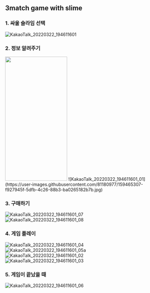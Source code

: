 ## 3match game with slime


### 1. 싸울 슬라임 선택 
![KakaoTalk_20220322_194611601](https://user-images.githubusercontent.com/81180977/159465205-b8663f6e-443c-4420-af9a-4622b592d601.jpg)

### 2. 정보 알려주기
<img src="https://user-images.githubusercontent.com/81180977/159465307-f927945f-5dfb-4c26-88b3-ba0265182b7b.jpg" width="200" height="400"/>
![KakaoTalk_20220322_194611601_01](https://user-images.githubusercontent.com/81180977/159465307-f927945f-5dfb-4c26-88b3-ba0265182b7b.jpg)

### 3. 구매하기
![KakaoTalk_20220322_194611601_07](https://user-images.githubusercontent.com/81180977/159465371-73603819-fa83-4d20-a83b-09cc23405150.jpg)
![KakaoTalk_20220322_194611601_08](https://user-images.githubusercontent.com/81180977/159465376-4872037a-87a5-4b97-bc5d-7f3f5fb690f2.jpg)

### 4. 게임 플레이
![KakaoTalk_20220322_194611601_04](https://user-images.githubusercontent.com/81180977/159465489-a297e7d9-0694-46aa-b9fd-b77b29b4bebf.jpg)
![KakaoTalk_20220322_194611601_05](https://user-images.githubusercontent.com/81180977/159465498-ad4763fb-f549-40b0-aa5c-f41749234b39.jpg)a
![KakaoTalk_20220322_194611601_02](https://user-images.githubusercontent.com/81180977/159465502-959f725b-f390-4d4f-a76d-197bc12038a4.jpg)
![KakaoTalk_20220322_194611601_03](https://user-images.githubusercontent.com/81180977/159465504-b7c32006-d2ed-4782-b87a-8c2e7918f4b3.jpg)

### 5. 게임이 끝났을 때 
![KakaoTalk_20220322_194611601_06](https://user-images.githubusercontent.com/81180977/159465618-19b95d06-b27c-4387-ac8d-4df0fcdf0705.jpg)

